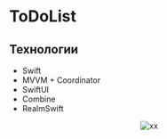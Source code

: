 # ToDoList

## Технологии

- Swift
- MVVM + Coordinator
- SwiftUI
- Combine
- RealmSwift

<div align="center">

  ![xx](https://github.com/deshabml/ToDoList/blob/main/GIFImage.gif?w=450)
